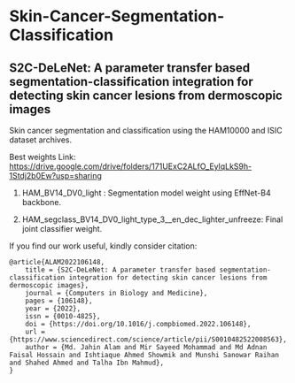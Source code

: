# Skin-Cancer-Segmentation-Classification 
## S2C-DeLeNet: A parameter transfer based segmentation-classification integration for detecting skin cancer lesions from dermoscopic images

Skin cancer segmentation and classification using the HAM10000 and ISIC dataset archives. 

Best weights Link: https://drive.google.com/drive/folders/171UExC2ALfO_EylqLkS9h-1Stdj2b0Ew?usp=sharing
   
   1. HAM_BV14_DV0_light : Segmentation model weight using EffNet-B4 backbone.
    
   2. HAM_segclass_BV14_DV0_light_type_3__en_dec_lighter_unfreeze: Final joint classifier weight.

If you find our work useful, kindly consider citation:
```
@article{ALAM2022106148,
    title = {S2C-DeLeNet: A parameter transfer based segmentation-classification integration for detecting skin cancer lesions from dermoscopic images},
    journal = {Computers in Biology and Medicine},
    pages = {106148},
    year = {2022},
    issn = {0010-4825},
    doi = {https://doi.org/10.1016/j.compbiomed.2022.106148},
    url = {https://www.sciencedirect.com/science/article/pii/S0010482522008563},
    author = {Md. Jahin Alam and Mir Sayeed Mohammad and Md Adnan Faisal Hossain and Ishtiaque Ahmed Showmik and Munshi Sanowar Raihan and Shahed Ahmed and Talha Ibn Mahmud},
}
```
